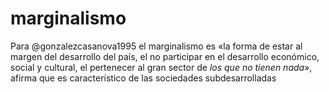# marginalismo

Para @gonzalezcasanova1995 el marginalismo es «la forma de estar al margen del desarrollo del país, el no participar en el desarrollo económico, social y cultural, el pertenecer al gran sector de *los que no tienen nada*», afirma que es característico de las sociedades subdesarrolladas
